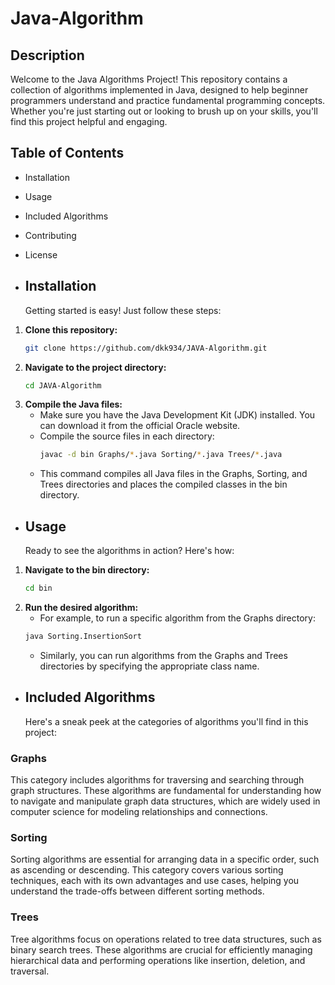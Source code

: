 # Java-Algorithm

## Description
Welcome to the Java Algorithms Project! This repository contains a collection of algorithms implemented in Java, designed to help beginner programmers understand and practice fundamental programming concepts. Whether you're just starting out or looking to brush up on your skills, you'll find this project helpful and engaging.

## Table of Contents
- Installation
- Usage
- Included Algorithms
- Contributing
- License

- ## Installation
  Getting started is easy! Just follow these steps:
  
1. **Clone this repository:**
   ```bash
   git clone https://github.com/dkk934/JAVA-Algorithm.git
2. **Navigate to the project directory:**
   ```bash
   cd JAVA-Algorithm
3. **Compile the Java files:**
   - Make sure you have the Java Development Kit (JDK) installed. You can download it from the official Oracle website.
   - Compile the source files in each directory:
     ```bash
     javac -d bin Graphs/*.java Sorting/*.java Trees/*.java
   - This command compiles all Java files in the Graphs, Sorting, and Trees directories and places the compiled classes in the bin directory.
  
- ## Usage
  Ready to see the algorithms in action? Here's how:
  
1. **Navigate to the bin directory:**
   ```bash
   cd bin
2. **Run the desired algorithm:**
   - For example, to run a specific algorithm from the Graphs directory:
   ```bash
   java Sorting.InsertionSort
   ```
   - Similarly, you can run algorithms from the Graphs and Trees directories by specifying the appropriate class name.
  
- ## Included Algorithms
  Here's a sneak peek at the categories of algorithms you'll find in this project:

### Graphs
  This category includes algorithms for traversing and searching through graph structures. These algorithms are fundamental for understanding how to navigate and manipulate graph data       structures, which are widely used in computer science for modeling relationships and connections.

### Sorting
  Sorting algorithms are essential for arranging data in a specific order, such as ascending or descending. This category covers various sorting techniques, each with its own advantages     and use cases, helping you understand the trade-offs between different sorting methods.

### Trees
  Tree algorithms focus on operations related to tree data structures, such as binary search trees. These algorithms are crucial for efficiently managing hierarchical data and performing    operations like insertion, deletion, and traversal.
